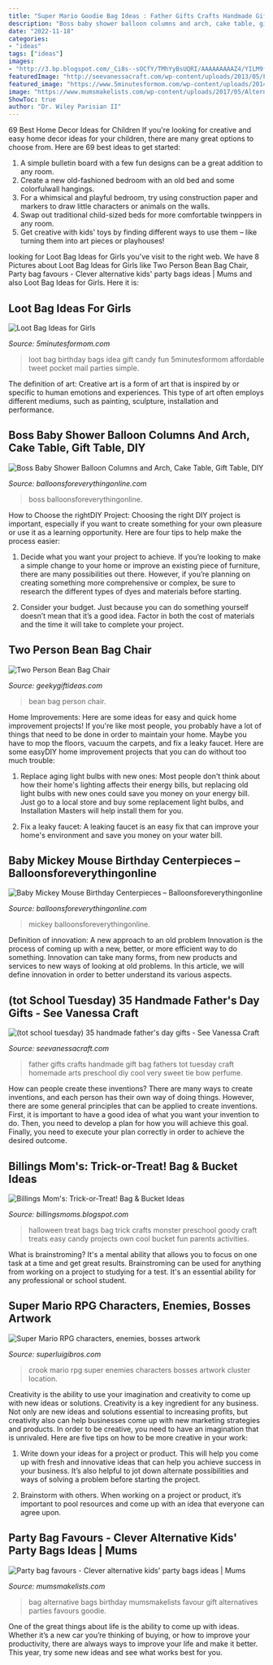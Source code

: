 ```yaml
---
title: "Super Mario Goodie Bag Ideas : Father Gifts Crafts Handmade Gift Bag Fathers Tot Tuesday Craft Homemade Arts Preschool Diy Cool Very Sweet Tie Bow Perfume"
description: "Boss baby shower balloon columns and arch, cake table, gift table, diy"
date: "2022-11-18"
categories:
- "ideas"
tags: ["ideas"]
images:
- "http://3.bp.blogspot.com/_Ci8s--sOCfY/TMhYyBsUQRI/AAAAAAAAAZ4/YILM9fCrakc/s400/ss_101621185.jpg"
featuredImage: "http://seevanessacraft.com/wp-content/uploads/2013/05/Fathers-Day-Gift-Bag-1-682x1024.jpg"
featured_image: "https://www.5minutesformom.com/wp-content/uploads/2014/10/loot-bags-for-girls.jpg"
image: "https://www.mumsmakelists.com/wp-content/uploads/2017/05/Alternative-party-bag-ideas-for-kids-birthday-parties-1.png"
ShowToc: true
author: "Dr. Wiley Parisian II"
---
```



69 Best Home Decor Ideas for Children
If you're looking for creative and easy home decor ideas for your children, there are many great options to choose from. Here are 69 best ideas to get started: 
1. A simple bulletin board with a few fun designs can be a great addition to any room. 
2. Create a new old-fashioned bedroom with an old bed and some colorfulwall hangings. 
3. For a whimsical and playful bedroom, try using construction paper and markers to draw little characters or animals on the walls. 
4. Swap out traditional child-sized beds for more comfortable twinppers in any room. 
5. Get creative with kids' toys by finding different ways to use them – like turning them into art pieces or playhouses! 

	

		
looking for Loot Bag Ideas for Girls you've visit to the right web. We have 8 Pictures about Loot Bag Ideas for Girls like Two Person Bean Bag Chair, Party bag favours - Clever alternative kids&#039; party bags ideas | Mums and also Loot Bag Ideas for Girls. Here it is:
		
    
## Loot Bag Ideas For Girls

<img loading=lazy src="https://www.5minutesformom.com/wp-content/uploads/2014/10/loot-bags-for-girls.jpg" onerror="this.onerror=null;this.src='https://tse4.mm.bing.net/th?id=OIP.YenclnHb5SD3ohBkApuwcQHaLH&amp;pid=15.1';" alt="Loot Bag Ideas for Girls">

_Source: 5minutesformom.com_

>loot bag birthday bags idea gift candy fun 5minutesformom affordable tweet pocket mail parties simple. 

	

The definition of art:
Creative art is a form of art that is inspired by or specific to human emotions and experiences. This type of art often employs different mediums, such as painting, sculpture, installation and performance.

    
## Boss Baby Shower Balloon Columns And Arch, Cake Table, Gift Table, DIY

<img loading=lazy src="https://cdn.shopify.com/s/files/1/0065/1437/6802/products/BABY_1200x1200.jpg?v=1588369334" onerror="this.onerror=null;this.src='https://tse2.mm.bing.net/th?id=OIP.QnKPGxs4tPEchoNqc7K6SgHaFS&amp;pid=15.1';" alt="Boss Baby Shower Balloon Columns and Arch, Cake Table, Gift Table, DIY">

_Source: balloonsforeverythingonline.com_

>boss balloonsforeverythingonline. 

	

How to Choose the rightDIY Project:
Choosing the right DIY project is important, especially if you want to create something for your own pleasure or use it as a learning opportunity. Here are four tips to help make the process easier:
1. Decide what you want your project to achieve. If you’re looking to make a simple change to your home or improve an existing piece of furniture, there are many possibilities out there. However, if you’re planning on creating something more comprehensive or complex, be sure to research the different types of dyes and materials before starting.

2. Consider your budget. Just because you can do something yourself doesn’t mean that it’s a good idea. Factor in both the cost of materials and the time it will take to complete your project.

    
## Two Person Bean Bag Chair

<img loading=lazy src="https://www.geekygiftideas.com/wp-content/uploads/two-person-bean-bag-contactmpow-1.jpg" onerror="this.onerror=null;this.src='https://tse1.mm.bing.net/th?id=OIP.RUZjQl51xzJwEUFl6qSCNAHaHa&amp;pid=15.1';" alt="Two Person Bean Bag Chair">

_Source: geekygiftideas.com_

>bean bag person chair. 

	

Home Improvements: Here are some ideas for easy and quick home improvement projects!
If you're like most people, you probably have a lot of things that need to be done in order to maintain your home. Maybe you have to mop the floors, vacuum the carpets, and fix a leaky faucet. Here are some easyDIY home improvement projects that you can do without too much trouble:
1. Replace aging light bulbs with new ones: Most people don't think about how their home's lighting affects their energy bills, but replacing old light bulbs with new ones could save you money on your energy bill. Just go to a local store and buy some replacement light bulbs, and Installation Masters will help install them for you.

2. Fix a leaky faucet: A leaking faucet is an easy fix that can improve your home's environment and save you money on your water bill.

    
## Baby Mickey Mouse Birthday Centerpieces – Balloonsforeverythingonline

<img loading=lazy src="https://cdn.shopify.com/s/files/1/0065/1437/6802/products/Centerpieces_1_9793696c-0a8d-4a37-86d5-3f62be2f510e_1200x1200.jpg?v=1576899226" onerror="this.onerror=null;this.src='https://tse1.mm.bing.net/th?id=OIP.VMfm3kbFJI4ed0TeFEP2AgHaFj&amp;pid=15.1';" alt="Baby Mickey Mouse Birthday Centerpieces – Balloonsforeverythingonline">

_Source: balloonsforeverythingonline.com_

>mickey balloonsforeverythingonline. 

	

Definition of innovation: A new approach to an old problem
Innovation is the process of coming up with a new, better, or more efficient way to do something. Innovation can take many forms, from new products and services to new ways of looking at old problems. In this article, we will define innovation in order to better understand its various aspects.

    
## (tot School Tuesday) 35 Handmade Father&#039;s Day Gifts - See Vanessa Craft

<img loading=lazy src="http://seevanessacraft.com/wp-content/uploads/2013/05/Fathers-Day-Gift-Bag-1-682x1024.jpg" onerror="this.onerror=null;this.src='https://tse1.mm.bing.net/th?id=OIP.l0LvzQ-u5clkYa283fR6OAHaLH&amp;pid=15.1';" alt="(tot school tuesday) 35 handmade father&#039;s day gifts - See Vanessa Craft">

_Source: seevanessacraft.com_

>father gifts crafts handmade gift bag fathers tot tuesday craft homemade arts preschool diy cool very sweet tie bow perfume. 

	

How can people create these inventions?
There are many ways to create inventions, and each person has their own way of doing things. However, there are some general principles that can be applied to create inventions. First, it is important to have a good idea of what you want your invention to do. Then, you need to develop a plan for how you will achieve this goal. Finally, you need to execute your plan correctly in order to achieve the desired outcome.

    
## Billings Mom&#039;s: Trick-or-Treat! Bag &amp; Bucket Ideas

<img loading=lazy src="http://3.bp.blogspot.com/_Ci8s--sOCfY/TMhYyBsUQRI/AAAAAAAAAZ4/YILM9fCrakc/s400/ss_101621185.jpg" onerror="this.onerror=null;this.src='https://tse1.mm.bing.net/th?id=OIP.64PHdI9zaTtqexc1gzE0cQHaGL&amp;pid=15.1';" alt="Billings Mom&#039;s: Trick-or-Treat! Bag &amp; Bucket Ideas">

_Source: billingsmoms.blogspot.com_

>halloween treat bags bag trick crafts monster preschool goody craft treats easy candy projects own cool bucket fun parents activities. 

	

What is brainstroming? It's a mental ability that allows you to focus on one task at a time and get great results. Brainstroming can be used for anything from working on a project to studying for a test. It's an essential ability for any professional or school student.

    
## Super Mario RPG Characters, Enemies, Bosses Artwork

<img loading=lazy src="https://www.superluigibros.com/images/media/artwork/snes/super_mario_rpg/large/Artwork/Enemies/Crook.png" onerror="this.onerror=null;this.src='https://tse1.mm.bing.net/th?id=OIP.CpEilDV-pjPPjPZaBj9VtgHaFn&amp;pid=15.1';" alt="Super Mario RPG characters, enemies, bosses artwork">

_Source: superluigibros.com_

>crook mario rpg super enemies characters bosses artwork cluster location. 

	

Creativity is the ability to use your imagination and creativity to come up with new ideas or solutions.
Creativity is a key ingredient for any business. Not only are new ideas and solutions essential to increasing profits, but creativity also can help businesses come up with new marketing strategies and products. In order to be creative, you need to have an imagination that is unrivaled. Here are five tips on how to be more creative in your work: 
1. Write down your ideas for a project or product. This will help you come up with fresh and innovative ideas that can help you achieve success in your business. It’s also helpful to jot down alternate possibilities and ways of solving a problem before starting the project. 

2. Brainstorm with others. When working on a project or product, it’s important to pool resources and come up with an idea that everyone can agree upon.

    
## Party Bag Favours - Clever Alternative Kids&#039; Party Bags Ideas | Mums

<img loading=lazy src="https://www.mumsmakelists.com/wp-content/uploads/2017/05/Alternative-party-bag-ideas-for-kids-birthday-parties-1.png" onerror="this.onerror=null;this.src='https://tse1.mm.bing.net/th?id=OIP.JgAmKDxP7hd4BN5BkPpOCwHaLH&amp;pid=15.1';" alt="Party bag favours - Clever alternative kids&#039; party bags ideas | Mums">

_Source: mumsmakelists.com_

>bag alternative bags birthday mumsmakelists favour gift alternatives parties favours goodie. 

	

One of the great things about life is the ability to come up with ideas. Whether it’s a new car you’re thinking of buying, or how to improve your productivity, there are always ways to improve your life and make it better. This year, try some new ideas and see what works best for you.

